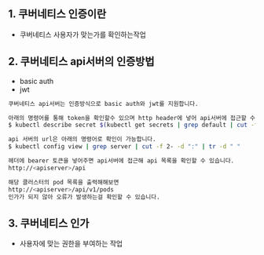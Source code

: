 ## 1. 쿠버네티스 인증이란
- 쿠버네티스 사용자가 맞는가를 확인하는작업

## 2. 쿠버네티스 api서버의 인증방법
- basic auth
- jwt

```bash
쿠버네티스 api서버는 인증방식으로 basic auth와 jwt를 지원합니다.

아래의 명령어를 통해 token을 확인할수 있으며 http header에 넣어 api서버에 접근할 수 있습니다.
$ kubectl describe secret $(kubectl get secrets | grep default | cut -f1 -d ' ') | grep -E '^token' | cut -f2 -d':' | tr -d '\t'

api 서버의 url은 아래의 명령어로 확인이 가능합니다.
$ kubectl config view | grep server | cut -f 2- -d ":" | tr -d " "

헤더에 bearer 토큰을 넣어주면 api서버에 접근해 api 목록을 확인할 수 있습니다.
http://<apiserver>/api

해당 클러스터의 pod 목록을 출력해해보면
http://<apiserver>/api/v1/pods
인가가 되지 않아 오류가 발생하는걸 확인할 수 있습니다.
```


## 3. 쿠버네티스 인가
- 사용자에 맞는 권한을 부여하는 작업


